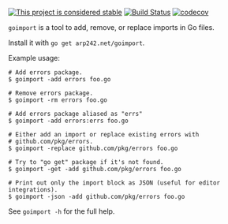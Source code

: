 [![This project is considered stable](https://img.shields.io/badge/Status-stable-green.svg)](https://arp242.net/status/stable)
[![Build Status](https://travis-ci.org/arp242/goimport.svg?branch=master)](https://travis-ci.org/arp242/goimport)
[![codecov](https://codecov.io/gh/arp242/goimport/branch/master/graph/badge.svg)](https://codecov.io/gh/arp242/goimport)

`goimport` is a tool to add, remove, or replace imports in Go files.

Install it with `go get arp242.net/goimport`.

Example usage:

```shell
# Add errors package.
$ goimport -add errors foo.go

# Remove errors package.
$ goimport -rm errors foo.go

# Add errors package aliased as "errs"
$ goimport -add errors:errs foo.go

# Either add an import or replace existing errors with
# github.com/pkg/errors.
$ goimport -replace github.com/pkg/errors foo.go

# Try to "go get" package if it's not found.
$ goimport -get -add github.com/pkg/errors foo.go

# Print out only the import block as JSON (useful for editor integrations).
$ goimport -json -add github.com/pkg/errors foo.go
```

See `goimport -h` for the full help.
